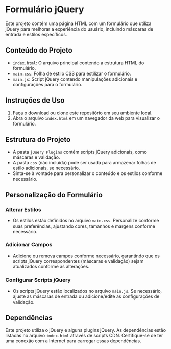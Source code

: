 # Formulário jQuery

Este projeto contém uma página HTML com um formulário que utiliza jQuery para melhorar a experiência do usuário, incluindo máscaras de entrada e estilos específicos.

## Conteúdo do Projeto

- `index.html`: O arquivo principal contendo a estrutura HTML do formulário.
- `main.css`: Folha de estilo CSS para estilizar o formulário.
- `main.js`: Script jQuery contendo manipulações adicionais e configurações para o formulário.

## Instruções de Uso

1. Faça o download ou clone este repositório em seu ambiente local.
2. Abra o arquivo `index.html` em um navegador da web para visualizar o formulário.

## Estrutura do Projeto

- A pasta `jQuery Plugins` contém scripts jQuery adicionais, como máscaras e validação.
- A pasta `css` (não incluída) pode ser usada para armazenar folhas de estilo adicionais, se necessário.
- Sinta-se à vontade para personalizar o conteúdo e os estilos conforme necessário.

## Personalização do Formulário

### Alterar Estilos

- Os estilos estão definidos no arquivo `main.css`. Personalize conforme suas preferências, ajustando cores, tamanhos e margens conforme necessário.

### Adicionar Campos

- Adicione ou remova campos conforme necessário, garantindo que os scripts jQuery correspondentes (máscaras e validação) sejam atualizados conforme as alterações.

### Configurar Scripts jQuery

- Os scripts jQuery estão localizados no arquivo `main.js`. Se necessário, ajuste as máscaras de entrada ou adicione/edite as configurações de validação.

## Dependências

Este projeto utiliza o jQuery e alguns plugins jQuery. As dependências estão listadas no arquivo `index.html` através de scripts CDN. Certifique-se de ter uma conexão com a Internet para carregar essas dependências.


